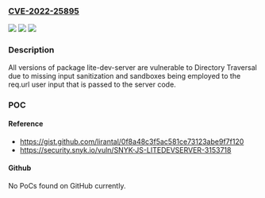 ### [CVE-2022-25895](https://cve.mitre.org/cgi-bin/cvename.cgi?name=CVE-2022-25895)
![](https://img.shields.io/static/v1?label=Product&message=lite-dev-server&color=blue)
![](https://img.shields.io/static/v1?label=Version&message=n%2Fa&color=blue)
![](https://img.shields.io/static/v1?label=Vulnerability&message=Directory%20Traversal&color=brighgreen)

### Description

All versions of package lite-dev-server are vulnerable to Directory Traversal due to missing input sanitization and sandboxes being employed to the req.url user input that is passed to the server code.

### POC

#### Reference
- https://gist.github.com/lirantal/0f8a48c3f5ac581ce73123abe9f7f120
- https://security.snyk.io/vuln/SNYK-JS-LITEDEVSERVER-3153718

#### Github
No PoCs found on GitHub currently.

